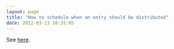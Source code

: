 ```yaml
---
layout: page
title: "How to schedule when an entry should be distributed"
date: 2012-03-13 18:31:05
---
```


See <a href="http://knowledge.kaltura.com/kaltura-distribution-module#schedule" target="_blank">here</a>.